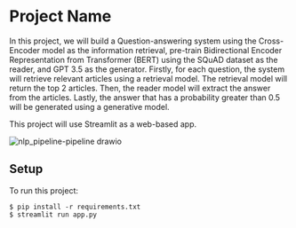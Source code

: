 # Project Name

In this project, we will build a Question-answering system using the Cross-Encoder model as the information retrieval, pre-train Bidirectional Encoder Representation from Transformer (BERT) using the SQuAD dataset as the reader, and GPT 3.5 as the generator. 
Firstly, for each question, the system will retrieve relevant articles using a retrieval model. The retrieval model will return the top 2 articles. Then, the reader model will extract the answer from the articles. Lastly, the answer that has a probability greater than 0.5 will be generated using a generative model.


This project will use Streamlit as a web-based app.

![nlp_pipeline-pipeline drawio](https://github.com/robinviltoriano/NLP_Assignment_2/assets/153576708/22bbac24-3dcb-4eb3-ac2b-c8996e75992e)


## Setup
To run this project: 
```
$ pip install -r requirements.txt
$ streamlit run app.py
```



